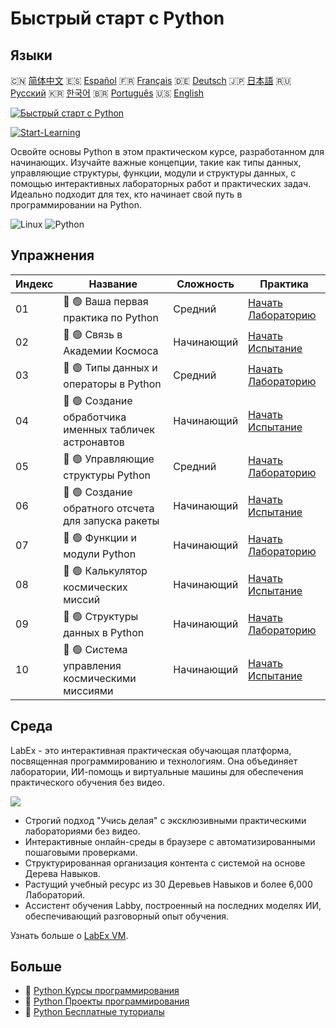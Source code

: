 # Быстрый старт с Python

## Языки

🇨🇳 [简体中文](README_zh.md) 🇪🇸 [Español](README_es.md) 🇫🇷 [Français](README_fr.md) 🇩🇪 [Deutsch](README_de.md) 🇯🇵 [日本語](README_ja.md) 🇷🇺 [Русский](README_ru.md) 🇰🇷 [한국어](README_ko.md) 🇧🇷 [Português](README_pt.md) 🇺🇸 [English](README.md) 

[![Быстрый старт с Python](https://cover-creator.labex.io/quick-start-with-python.png?lang=ru)](https://labex.io/ru/courses/quick-start-with-python)

[![Start-Learning](https://img.shields.io/badge/Start-Learning-whitesmoke?style=for-the-badge)](https://labex.io/ru/courses/quick-start-with-python)

Освойте основы Python в этом практическом курсе, разработанном для начинающих. Изучайте важные концепции, такие как типы данных, управляющие структуры, функции, модули и структуры данных, с помощью интерактивных лабораторных работ и практических задач. Идеально подходит для тех, кто начинает свой путь в программировании на Python.

![Linux](https://img.shields.io/badge/Linux-whitesmoke?style=for-the-badge&logo=linux)
![Python](https://img.shields.io/badge/Python-whitesmoke?style=for-the-badge&logo=python)


## Упражнения

|   Индекс | Название                                                | Сложность   | Практика                                                                                                                          |
|----------|---------------------------------------------------------|-------------|-----------------------------------------------------------------------------------------------------------------------------------|
|       01 | 📖 🟢 Ваша первая практика по Python                    | Средний     | <a target='_blank' href='https://labex.io/ru/tutorials/python-your-first-python-lab-270256'>Начать Лабораторию</a>                |
|       02 | 🎯 🟢 Связь в Академии Космоса                          | Начинающий  | <a target='_blank' href='https://labex.io/ru/tutorials/python-space-academy-communication-393069'>Начать Испытание</a>            |
|       03 | 📖 🟢 Типы данных и операторы в Python                  | Средний     | <a target='_blank' href='https://labex.io/ru/tutorials/python-python-data-types-and-operators-393077'>Начать Лабораторию</a>      |
|       04 | 🎯 🟢 Создание обработчика именных табличек астронавтов | Начинающий  | <a target='_blank' href='https://labex.io/ru/tutorials/python-create-an-astronaut-name-tag-processor-393083'>Начать Испытание</a> |
|       05 | 📖 🟢 Управляющие структуры Python                      | Средний     | <a target='_blank' href='https://labex.io/ru/tutorials/python-python-control-structures-393123'>Начать Лабораторию</a>            |
|       06 | 🎯 🟢 Создание обратного отсчета для запуска ракеты     | Начинающий  | <a target='_blank' href='https://labex.io/ru/tutorials/python-create-a-rocket-launch-countdown-393128'>Начать Испытание</a>       |
|       07 | 📖 🟢 Функции и модули Python                           | Начинающий  | <a target='_blank' href='https://labex.io/ru/tutorials/python-python-functions-and-modules-393141'>Начать Лабораторию</a>         |
|       08 | 🎯 🟢 Калькулятор космических миссий                    | Начинающий  | <a target='_blank' href='https://labex.io/ru/tutorials/python-space-mission-calculator-393156'>Начать Испытание</a>               |
|       09 | 📖 🟢 Структуры данных в Python                         | Начинающий  | <a target='_blank' href='https://labex.io/ru/tutorials/python-python-data-structures-393168'>Начать Лабораторию</a>               |
|       10 | 🎯 🟢 Система управления космическими миссиями          | Начинающий  | <a target='_blank' href='https://labex.io/ru/tutorials/python-space-mission-management-system-393176'>Начать Испытание</a>        |

## Среда

LabEx - это интерактивная практическая обучающая платформа, посвященная программированию и технологиям. Она объединяет лаборатории, ИИ-помощь и виртуальные машины для обеспечения практического обучения без видео.

![](https://tutorial-screenshot.getvm.io/images/vm-1725247253.png)

- Строгий подход "Учись делая" с эксклюзивными практическими лабораториями без видео.
- Интерактивные онлайн-среды в браузере с автоматизированными пошаговыми проверками.
- Структурированная организация контента с системой на основе Дерева Навыков.
- Растущий учебный ресурс из 30 Деревьев Навыков и более 6,000 Лабораторий.
- Ассистент обучения Labby, построенный на последних моделях ИИ, обеспечивающий разговорный опыт обучения.

Узнать больше о [LabEx VM](https://support.labex.io/using-labex/virtual-machine).

## Больше

- 🔗 [Python Курсы программирования](https://github.com/labex-labs/awesome-programming-courses)
- 🔗 [Python Проекты программирования](https://github.com/labex-labs/awesome-programming-projects)
- 🔗 [Python Бесплатные туториалы](https://github.com/labex-labs/python-free-tutorials)

